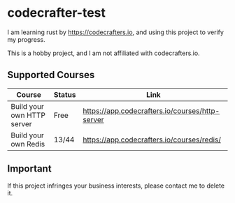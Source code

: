 # codecrafter-test

I am learning rust by https://codecrafters.io, and using this project to verify my progress.

This is a hobby project, and I am not affiliated with codecrafters.io.

## Supported Courses

| Course                     | Status | Link                                            |
| -------------------------- | ------ | ----------------------------------------------- |
| Build your own HTTP server | Free   | https://app.codecrafters.io/courses/http-server |
| Build your own Redis       | 13/44  | https://app.codecrafters.io/courses/redis/      |

## Important

If this project infringes your business interests, please contact me to delete it.